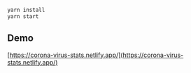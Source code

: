 ```sh
yarn install
yarn start
```
## Demo
[https://corona-virus-stats.netlify.app/](https://corona-virus-stats.netlify.app/)
